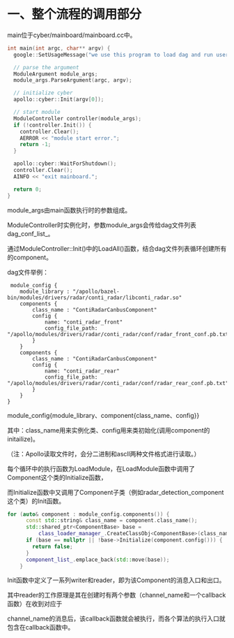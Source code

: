 # 一、整个流程的调用部分

main位于cyber/mainboard/mainboard.cc中。

```c++
int main(int argc, char** argv) {
  google::SetUsageMessage("we use this program to load dag and run user apps.");

  // parse the argument
  ModuleArgument module_args;
  module_args.ParseArgument(argc, argv);

  // initialize cyber
  apollo::cyber::Init(argv[0]);

  // start module
  ModuleController controller(module_args);
  if (!controller.Init()) {
    controller.Clear();
    AERROR << "module start error.";
    return -1;
  }

  apollo::cyber::WaitForShutdown();
  controller.Clear();
  AINFO << "exit mainboard.";

  return 0;
}
```

module_args由main函数执行时的参数组成。

ModuleController时实例化时，参数module_args会传给dag文件列表dag_conf_list_。

通过ModuleController::Init()中的LoadAll()函数，结合dag文件列表循环创建所有的component。 



dag文件举例：

```
 module_config {
    module_library : "/apollo/bazel-bin/modules/drivers/radar/conti_radar/libconti_radar.so"
    components {
        class_name : "ContiRadarCanbusComponent"
        config {
            name: "conti_radar_front"
            config_file_path:  "/apollo/modules/drivers/radar/conti_radar/conf/radar_front_conf.pb.txt"
        }
    }
    components {
        class_name : "ContiRadarCanbusComponent"
        config {
            name: "conti_radar_rear"
            config_file_path:  "/apollo/modules/drivers/radar/conti_radar/conf/radar_rear_conf.pb.txt"
        }
    }
}
```

module_config{module_library、component{class_name、config}}

其中：class_name用来实例化类、config用来类初始化(调用component的initailize)。

（注：Apollo读取文件时，会分二进制和ascll两种文件格式进行读取。）



每个循环中的执行函数为LoadModule，在LoadModule函数中调用了Component这个类的Initialize函数，

而Initialize函数中又调用了Component子类（例如radar_detection_component这个类）的Init函数。

```C++
for (auto& component : module_config.components()) {
      const std::string& class_name = component.class_name();
      std::shared_ptr<ComponentBase> base =
          class_loader_manager_.CreateClassObj<ComponentBase>(class_name);
      if (base == nullptr || !base->Initialize(component.config())) {
        return false;
      }
      component_list_.emplace_back(std::move(base));
    }
```



Init函数中定义了一系列writer和reader，即为该Component的消息入口和出口。

其中reader的工作原理是其在创建时有两个参数（channel_name和一个callback函数）在收到对应于

channel_name的消息后，该callback函数就会被执行，而各个算法的执行入口就包含在callback函数中。
